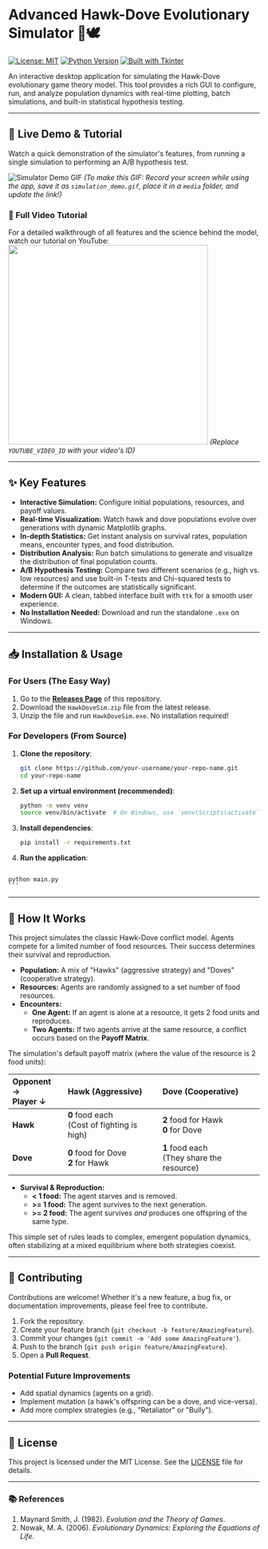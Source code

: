 # Advanced Hawk-Dove Evolutionary Simulator 🦅🕊️

[![License: MIT](https://img.shields.io/badge/License-MIT-blue.svg)](https://opensource.org/licenses/MIT)
[![Python Version](https://img.shields.io/badge/python-3.8+-brightgreen.svg)](https://www.python.org/)
[![Built with Tkinter](https://img.shields.io/badge/Built%20with-Tkinter-red.svg)](https://docs.python.org/3/library/tkinter.html)

An interactive desktop application for simulating the Hawk-Dove evolutionary game theory model. This tool provides a rich GUI to configure, run, and analyze population dynamics with real-time plotting, batch simulations, and built-in statistical hypothesis testing.

---

## 🚀 Live Demo & Tutorial

Watch a quick demonstration of the simulator's features, from running a single simulation to performing an A/B hypothesis test.

![Simulator Demo GIF](https://github.com/your-username/your-repo-name/blob/main/media/simulation_demo.gif)
*(To make this GIF: Record your screen while using the app, save it as `simulation_demo.gif`, place it in a `media` folder, and update the link!)*

### 🎥 Full Video Tutorial
For a detailed walkthrough of all features and the science behind the model, watch our tutorial on YouTube:
[<img src="https://img.youtube.com/vi/YOUTUBE_VIDEO_ID/hqdefault.jpg" width="400">](https://www.youtube.com/watch?v=YOUTUBE_VIDEO_ID)
*(Replace `YOUTUBE_VIDEO_ID` with your video's ID)*

---

## ✨ Key Features

*   **Interactive Simulation:** Configure initial populations, resources, and payoff values.
*   **Real-time Visualization:** Watch hawk and dove populations evolve over generations with dynamic Matplotlib graphs.
*   **In-depth Statistics:** Get instant analysis on survival rates, population means, encounter types, and food distribution.
*   **Distribution Analysis:** Run batch simulations to generate and visualize the distribution of final population counts.
*   **A/B Hypothesis Testing:** Compare two different scenarios (e.g., high vs. low resources) and use built-in T-tests and Chi-squared tests to determine if the outcomes are statistically significant.
*   **Modern GUI:** A clean, tabbed interface built with `ttk` for a smooth user experience.
*   **No Installation Needed:** Download and run the standalone `.exe` on Windows.

---

## 📥 Installation & Usage

### For Users (The Easy Way)
1.  Go to the [**Releases Page**](https://github.com/your-username/your-repo-name/releases) of this repository.
2.  Download the `HawkDoveSim.zip` file from the latest release.
3.  Unzip the file and run `HawkDoveSim.exe`. No installation required!

### For Developers (From Source)
1.  **Clone the repository**:
    ```bash
    git clone https://github.com/your-username/your-repo-name.git
    cd your-repo-name
    ```

2.  **Set up a virtual environment (recommended)**:
    ```bash
    python -m venv venv
    source venv/bin/activate  # On Windows, use `venv\Scripts\activate`
    ```

3.  **Install dependencies**:
    ```bash
    pip install -r requirements.txt
    ```

4.  **Run the application**:
    ```bash
<!-- Added a screenshot of the new UI tab -->
    python main.py
    ```
---

## 🔬 How It Works

This project simulates the classic Hawk-Dove conflict model. Agents compete for a limited number of food resources. Their success determines their survival and reproduction.

*   **Population:** A mix of "Hawks" (aggressive strategy) and "Doves" (cooperative strategy).
*   **Resources:** Agents are randomly assigned to a set number of food resources.
*   **Encounters:**
    *   **One Agent:** If an agent is alone at a resource, it gets 2 food units and reproduces.
    *   **Two Agents:** If two agents arrive at the same resource, a conflict occurs based on the **Payoff Matrix**.

The simulation's default payoff matrix (where the value of the resource is 2 food units):

| Opponent → <br> Player ↓ | Hawk (Aggressive) | Dove (Cooperative) |
| :--- | :--- | :--- |
| **Hawk** | **0** food each <br> (Cost of fighting is high) | **2** food for Hawk <br> **0** for Dove |
| **Dove** | **0** food for Dove <br> **2** for Hawk | **1** food each <br> (They share the resource) |

*   **Survival & Reproduction:**
    *   **< 1 food:** The agent starves and is removed.
    *   **>= 1 food:** The agent survives to the next generation.
    *   **>= 2 food:** The agent survives *and* produces one offspring of the same type.

This simple set of rules leads to complex, emergent population dynamics, often stabilizing at a mixed equilibrium where both strategies coexist.

---

## 🤝 Contributing

Contributions are welcome! Whether it's a new feature, a bug fix, or documentation improvements, please feel free to contribute.

1.  Fork the repository.
2.  Create your feature branch (`git checkout -b feature/AmazingFeature`).
3.  Commit your changes (`git commit -m 'Add some AmazingFeature'`).
4.  Push to the branch (`git push origin feature/AmazingFeature`).
5.  Open a **Pull Request**.

### Potential Future Improvements
*   Add spatial dynamics (agents on a grid).
*   Implement mutation (a hawk's offspring can be a dove, and vice-versa).
*   Add more complex strategies (e.g., "Retaliator" or "Bully").

---

## 📜 License

This project is licensed under the MIT License. See the [LICENSE](LICENSE) file for details.

---

### 📚 References
1.  Maynard Smith, J. (1982). *Evolution and the Theory of Games*.
2.  Nowak, M. A. (2006). *Evolutionary Dynamics: Exploring the Equations of Life*.
<!-- Simulated change for commit history -->
